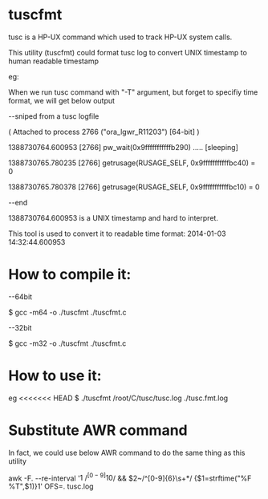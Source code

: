 tuscfmt
=======

tusc is a HP-UX command which used to track HP-UX system calls.

This utility (tuscfmt) could format tusc log to convert UNIX timestamp to human readable timestamp

eg:

When we run tusc command with "-T" argument, but forget to specifiy time format, we will get below output

--sniped from a tusc logfile

( Attached to process 2766 ("ora_lgwr_R11203") [64-bit] )

1388730764.600953 [2766] pw_wait(0x9fffffffffffb290) ..... [sleeping]

1388730765.780235 [2766] getrusage(RUSAGE_SELF, 0x9fffffffffffbc40) = 0

1388730765.780378 [2766] getrusage(RUSAGE_SELF, 0x9fffffffffffbc10) = 0

--end 

1388730764.600953 is a UNIX timestamp and hard to interpret.

This tool is used to convert it to readable time format: 2014-01-03 14:32:44.600953

How to compile it:
=======

--64bit

$ gcc -m64 -o ./tuscfmt ./tuscfmt.c

--32bit

$ gcc -m32 -o ./tuscfmt ./tuscfmt.c


How to use it:
=======

eg
<<<<<<< HEAD
$ ./tuscfmt /root/C/tusc/tusc.log ./tusc.fmt.log


Substitute AWR command
=======

In fact, we could use below AWR command to do the same thing as this utility

awk -F. --re-interval '$1~/^[0-9]{10}$/ && $2~/^[0-9]{6}\s+*/ {$1=strftime("%F %T",$1)}1' OFS=. tusc.log

